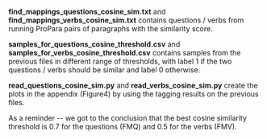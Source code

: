 **find_mappings_questions_cosine_sim.txt** and **find_mappings_verbs_cosine_sim.txt**
contains questions / verbs from running ProPara pairs of paragraphs with the similarity score. <br/>
  
**samples_for_questions_cosine_threshold.csv** and **samples_for_verbs_cosine_threshold.csv**
contains samples from the previous files in different range of thresholds, with label 1 if the two questions / verbs 
should be similar and label 0 otherwise. <br/>
  
**read_questions_cosine_sim.py** and **read_verbs_cosine_sim.py** create the plots in the 
appendix (Figure4) by using the tagging results on the previous files. <br/>
  
As a reminder -- we got to the conclusion that the best cosine similarity threshold is 
0.7 for the questions (FMQ) and 0.5 for the verbs (FMV). <br/>